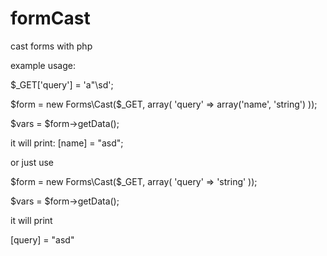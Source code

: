formCast
========

cast forms with php



example usage: 

$_GET['query'] = 'a"\sd';

$form = new Forms\Cast($_GET, array(
    'query' => array('name', 'string')
));

$vars = $form->getData();

it will print: 
[name] = "asd";

or just use

$form = new Forms\Cast($_GET, array(
    'query' => 'string'
));

$vars = $form->getData();

it will print

[query] = "asd"
